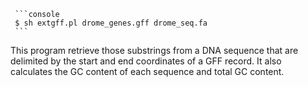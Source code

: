      ```console
     $ sh extgff.pl drome_genes.gff drome_seq.fa    
     ```
This program retrieve those substrings from a DNA sequence that are delimited by the start and end coordinates of a GFF record. It also calculates the GC content of each sequence and total GC content.

